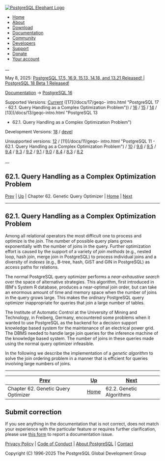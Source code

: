 [ ![PostgreSQL Elephant Logo](/media/img/about/press/elephant.png) ](/)

  * [Home](/ "Home")
  * [About](/about/ "About")
  * [Download](/download/ "Download")
  * [Documentation](/docs/ "Documentation")
  * [Community](/community/ "Community")
  * [Developers](/developer/ "Developers")
  * [Support](/support/ "Support")
  * [Donate](/about/donate/ "Donate")
  * [Your account](/account/ "Your account")

__

May 8, 2025: [ PostgreSQL 17.5, 16.9, 15.13, 14.18, and 13.21 Released! ](/about/news/postgresql-175-169-1513-1418-and-1321-released-3072/) | [ PostgreSQL 18 Beta 1 Released! ](/about/news/postgresql-18-beta-1-released-3070/)

[Documentation](/docs/ "Documentation") -> [PostgreSQL
16](/docs/16/index.html)

Supported Versions: [Current](/docs/current/geqo-intro.html "PostgreSQL 17 -
62.1. Query Handling as a Complex Optimization Problem") ([17](/docs/17/geqo-
intro.html "PostgreSQL 17 - 62.1. Query Handling as a Complex Optimization
Problem")) / [16](/docs/16/geqo-intro.html "PostgreSQL 16 - 62.1. Query
Handling as a Complex Optimization Problem") / [15](/docs/15/geqo-intro.html
"PostgreSQL 15 - 62.1. Query Handling as a Complex Optimization Problem") /
[14](/docs/14/geqo-intro.html "PostgreSQL 14 - 62.1. Query Handling as a
Complex Optimization Problem") / [13](/docs/13/geqo-intro.html "PostgreSQL 13
- 62.1. Query Handling as a Complex Optimization Problem")

Development Versions: [18](/docs/18/geqo-intro.html "PostgreSQL 18 -
62.1. Query Handling as a Complex Optimization Problem") /
[devel](/docs/devel/geqo-intro.html "PostgreSQL devel - 62.1. Query Handling
as a Complex Optimization Problem")

Unsupported versions: [12](/docs/12/geqo-intro.html "PostgreSQL 12 -
62.1. Query Handling as a Complex Optimization Problem") / [11](/docs/11/geqo-
intro.html "PostgreSQL 11 - 62.1. Query Handling as a Complex Optimization
Problem") / [10](/docs/10/geqo-intro.html "PostgreSQL 10 - 62.1. Query
Handling as a Complex Optimization Problem") / [9.6](/docs/9.6/geqo-intro.html
"PostgreSQL 9.6 - 62.1. Query Handling as a Complex Optimization Problem") /
[9.5](/docs/9.5/geqo-intro.html "PostgreSQL 9.5 - 62.1. Query Handling as a
Complex Optimization Problem") / [9.4](/docs/9.4/geqo-intro.html "PostgreSQL
9.4 - 62.1. Query Handling as a Complex Optimization Problem") /
[9.3](/docs/9.3/geqo-intro.html "PostgreSQL 9.3 - 62.1. Query Handling as a
Complex Optimization Problem") / [9.2](/docs/9.2/geqo-intro.html "PostgreSQL
9.2 - 62.1. Query Handling as a Complex Optimization Problem") /
[9.1](/docs/9.1/geqo-intro.html "PostgreSQL 9.1 - 62.1. Query Handling as a
Complex Optimization Problem") / [9.0](/docs/9.0/geqo-intro.html "PostgreSQL
9.0 - 62.1. Query Handling as a Complex Optimization Problem") /
[8.4](/docs/8.4/geqo-intro.html "PostgreSQL 8.4 - 62.1. Query Handling as a
Complex Optimization Problem") / [8.3](/docs/8.3/geqo-intro.html "PostgreSQL
8.3 - 62.1. Query Handling as a Complex Optimization Problem") /
[8.2](/docs/8.2/geqo-intro.html "PostgreSQL 8.2 - 62.1. Query Handling as a
Complex Optimization Problem")

__

62.1. Query Handling as a Complex Optimization Problem  
---  
[Prev](geqo.html "Chapter 62. Genetic Query Optimizer")  | [Up](geqo.html "Chapter 62. Genetic Query Optimizer") | Chapter 62. Genetic Query Optimizer | [Home](index.html "PostgreSQL 16.9 Documentation") |  [Next](geqo-intro2.html "62.2. Genetic Algorithms")  
  
* * *

## 62.1. Query Handling as a Complex Optimization Problem #

Among all relational operators the most difficult one to process and optimize
is the _join_. The number of possible query plans grows exponentially with the
number of joins in the query. Further optimization effort is caused by the
support of a variety of _join methods_ (e.g., nested loop, hash join, merge
join in PostgreSQL) to process individual joins and a diversity of _indexes_
(e.g., B-tree, hash, GiST and GIN in PostgreSQL) as access paths for
relations.

The normal PostgreSQL query optimizer performs a _near-exhaustive search_ over
the space of alternative strategies. This algorithm, first introduced in IBM's
System R database, produces a near-optimal join order, but can take an
enormous amount of time and memory space when the number of joins in the query
grows large. This makes the ordinary PostgreSQL query optimizer inappropriate
for queries that join a large number of tables.

The Institute of Automatic Control at the University of Mining and Technology,
in Freiberg, Germany, encountered some problems when it wanted to use
PostgreSQL as the backend for a decision support knowledge based system for
the maintenance of an electrical power grid. The DBMS needed to handle large
join queries for the inference machine of the knowledge based system. The
number of joins in these queries made using the normal query optimizer
infeasible.

In the following we describe the implementation of a _genetic algorithm_ to
solve the join ordering problem in a manner that is efficient for queries
involving large numbers of joins.

* * *

[Prev](geqo.html "Chapter 62. Genetic Query Optimizer")  | [Up](geqo.html "Chapter 62. Genetic Query Optimizer") |  [Next](geqo-intro2.html "62.2. Genetic Algorithms")  
---|---|---  
Chapter 62. Genetic Query Optimizer  | [Home](index.html "PostgreSQL 16.9 Documentation") |  62.2. Genetic Algorithms  
  
## Submit correction

If you see anything in the documentation that is not correct, does not match
your experience with the particular feature or requires further clarification,
please use [this form](/account/comments/new/16/geqo-intro.html/) to report a
documentation issue.

[Privacy Policy](/about/privacypolicy) | [Code of Conduct](/about/policies/coc/) | [About PostgreSQL](/about/) | [Contact](/about/contact/)  

Copyright (C) 1996-2025 The PostgreSQL Global Development Group


